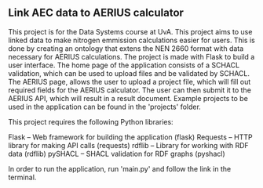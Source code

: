 ## Link AEC data to AERIUS calculator

This project is for the Data Systems course at UvA. This project aims to use linked data to make nitrogen emmission calculations easier for users. 
This is done by creating an ontology that extens the NEN 2660 format with data necessary for AERIUS calculations. 
The project is made with Flask to build a user interface. 
The home page of the application consists of a SCHACL validation, which can be used to upload files and be validated by SCHACL. 
The AERIUS page, allows the user to upload a project file, which will fill out required fields for the AERIUS calculator. The user can then submit it to the AERIUS API, which will result in a result document. 
Example projects to be used in the application can be found in the 'projects' folder.

This project requires the following Python libraries:

Flask – Web framework for building the application (flask)
Requests – HTTP library for making API calls (requests)
rdflib – Library for working with RDF data (rdflib)
pySHACL – SHACL validation for RDF graphs (pyshacl)

In order to run the application, run 'main.py' and follow the link in the terminal. 
